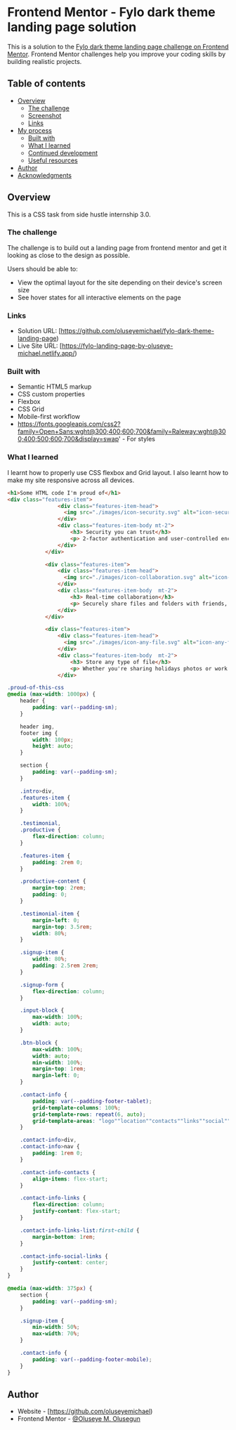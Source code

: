 # Frontend Mentor - Fylo dark theme landing page solution

This is a solution to the [Fylo dark theme landing page challenge on Frontend Mentor](https://www.frontendmentor.io/challenges/fylo-dark-theme-landing-page-5ca5f2d21e82137ec91a50fd). Frontend Mentor challenges help you improve your coding skills by building realistic projects. 

## Table of contents

- [Overview](#overview)
  - [The challenge](#the-challenge)
  - [Screenshot](#screenshot)
  - [Links](#links)
- [My process](#my-process)
  - [Built with](#built-with)
  - [What I learned](#what-i-learned)
  - [Continued development](#continued-development)
  - [Useful resources](#useful-resources)
- [Author](#author)
- [Acknowledgments](#acknowledgments)


## Overview
This is a CSS task from side hustle internship 3.0. 
### The challenge
The challenge is to build out a landing page from frontend mentor and get it looking as close to the design as possible.

Users should be able to:

- View the optimal layout for the site depending on their device's screen size
- See hover states for all interactive elements on the page


### Links

- Solution URL: [https://github.com/oluseyemichael/fylo-dark-theme-landing-page)
- Live Site URL: [https://fylo-landing-page-by-oluseye-michael.netlify.app/)

### Built with

- Semantic HTML5 markup
- CSS custom properties
- Flexbox
- CSS Grid
- Mobile-first workflow
- https://fonts.googleapis.com/css2?family=Open+Sans:wght@300;400;600;700&family=Raleway:wght@300;400;500;600;700&display=swap' - For styles


### What I learned

I learnt how to properly use CSS flexbox and Grid layout. I also learnt how to make my site responsive across all devices.

```html
<h1>Some HTML code I'm proud of</h1>
<div class="features-item">
                <div class="features-item-head">
                  <img src="./images/icon-security.svg" alt="icon-security">
                </div>
                <div class="features-item-body mt-2">
                    <h3> Security you can trust</h3>
                    <p> 2-factor authentication and user-controlled encryption are just a couple of the security features we allow to help secure your files.</p>
                </div>
            </div>

            <div class="features-item">
                <div class="features-item-head">
                  <img src="./images/icon-collaboration.svg" alt="icon-collaboration">
                </div>
                <div class="features-item-body  mt-2">
                    <h3> Real-time collaboration</h3>
                    <p> Securely share files and folders with friends, family and colleagues for live collaboration. No email attachments required.</p>
                </div>
            </div>

            <div class="features-item">
                <div class="features-item-head">
                  <img src="./images/icon-any-file.svg" alt="icon-any-file">
                </div>
                <div class="features-item-body  mt-2">
                    <h3> Store any type of file</h3>
                    <p> Whether you're sharing holidays photos or work documents, Fylo has you covered allowing for all file types to be securely stored and shared.</p>
                </div>
```
```css
.proud-of-this-css
@media (max-width: 1000px) {
    header {
        padding: var(--padding-sm);
    }

    header img,
    footer img {
        width: 100px;
        height: auto;
    }

    section {
        padding: var(--padding-sm);
    }

    .intro>div,
    .features-item {
        width: 100%;
    }

    .testimonial,
    .productive {
        flex-direction: column;
    }

    .features-item {
        padding: 2rem 0;
    }

    .productive-content {
        margin-top: 2rem;
        padding: 0;
    }

    .testimonial-item {
        margin-left: 0;
        margin-top: 3.5rem;
        width: 80%;
    }

    .signup-item {
        width: 80%;
        padding: 2.5rem 2rem;
    }

    .signup-form {
        flex-direction: column;
    }

    .input-block {
        max-width: 100%;
        width: auto;
    }

    .btn-block {
        max-width: 100%;
        width: auto;
        min-width: 100%;
        margin-top: 1rem;
        margin-left: 0;
    }

    .contact-info {
        padding: var(--padding-footer-tablet);
        grid-template-columns: 100%;
        grid-template-rows: repeat(6, auto);
        grid-template-areas: "logo""location""contacts""links""social"" attribution";
    }

    .contact-info>div,
    .contact-info>nav {
        padding: 1rem 0;
    }

    .contact-info-contacts {
        align-items: flex-start;
    }

    .contact-info-links {
        flex-direction: column;
        justify-content: flex-start;
    }

    .contact-info-links-list:first-child {
        margin-bottom: 1rem;
    }

    .contact-info-social-links {
        justify-content: center;
    }
}

@media (max-width: 375px) {
    section {
        padding: var(--padding-sm);
    }

    .signup-item {
        min-width: 50%;
        max-width: 70%;
    }

    .contact-info {
        padding: var(--padding-footer-mobile);
    }
}
```



## Author

- Website - [https://github.com/oluseyemichael)
- Frontend Mentor - [@Oluseye M. Olusegun](https://www.frontendmentor.io/profile/oluseyemichael)

